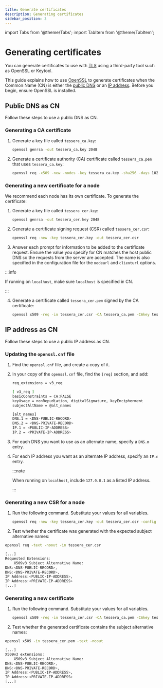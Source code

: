 ```yaml
---
title: Generate certificates
description: Generating certificates
sidebar_position: 3
---
```


import Tabs from '@theme/Tabs';
import TabItem from '@theme/TabItem';

# Generating certificates

You can generate certificates to use with [TLS](Configure/TLS.md) using a third-party tool such as OpenSSL or Keytool.

This guide explains how to use [OpenSSL](https://www.openssl.org/source/) to generate certificates when the Common Name (CN) is either the [public DNS](#public-dns-as-cn) or an [IP address](#ip-address-as-cn). Before you begin, ensure OpenSSL is installed.

## Public DNS as CN

Follow these steps to use a public DNS as CN.

### Generating a CA certificate

1. Generate a key file called `tessera_ca.key`:

   ```bash
   openssl genrsa -out tessera_ca.key 2048
   ```

2. Generate a certificate authority (CA) certificate called `tessera_ca.pem` that uses `tessera_ca.key`:

   ```bash
   openssl req -x509 -new -nodes -key tessera_ca.key -sha256 -days 1024 -out tessera_ca.pem
   ```

### Generating a new certificate for a node

We recommend each node has its own certificate. To generate the certificate:

1. Generate a key file called `tessera_cer.key`:

   ```bash
   openssl genrsa -out tessera_cer.key 2048
   ```

2. Generate a certificate signing request (CSR) called `tessera_cer.csr`:

   ```bash
   openssl req -new -key tessera_cer.key -out tessera_cer.csr
   ```

3. Answer each prompt for information to be added to the certificate request. Ensure the value you specify for CN matches the host public DNS so the requests from the server are accepted. The name is also specified in the configuration file for the `nodeurl` and `clienturl` options.

:::info

If running on `localhost`, make sure `localhost` is specified in CN.

:::

4. Generate a certificate called `tessera_cer.pem` signed by the CA certificate:

   ```bash
   openssl x509 -req -in tessera_cer.csr -CA tessera_ca.pem -CAkey tessera_ca.key -CAcreateserial -out tessera_cer.pem -days 500 -sha256
   ```

## IP address as CN

Follow these steps to use a public IP address as CN.

### Updating the `openssl.cnf` file

1. Find the `openssl.cnf` file, and create a copy of it.

2. In your copy of the `openssl.cnf` file, find the `[req]` section, and add:

   ```bash
   req_extensions = v3_req

   [ v3_req ]
   basicConstraints = CA:FALSE
   keyUsage = nonRepudiation, digitalSignature, keyEncipherment
   subjectAltName = @alt_names

   [alt_names]
   DNS.1 = <DNS-PUBLIC-RECORD>
   DNS.2 = <DNS-PRIVATE-RECORD>
   IP.1 = <PUBLIC-IP-ADDRESS>
   IP.2 = <PRIVATE-IP-ADDRESS>
   ```

3. For each DNS you want to use as an alternate name, specify a `DNS.n` entry.

4. For each IP address you want as an alternate IP address, specify an `IP.n` entry.

   :::note

   When running on `localhost`, include `127.0.0.1` as a listed IP address.

   :::

### Generating a new CSR for a node

1. Run the following command. Substitute your values for all variables.

   ```bash
   openssl req -new -key tessera_cer.key -out tessera_cer.csr -config <PATH-TO>/openssl.cnf
   ```

2. Test whether the certificate was generated with the expected subject alternative names:

<Tabs>

   <TabItem value="Command" label="Command" default>   

   ```bash
   openssl req -text -noout -in tessera_cer.csr
   ```

   </TabItem>
   <TabItem value="Output example" label="Output example" default>

   ```bash
   [...]
   Requested Extensions:
       X509v3 Subject Alternative Name:
   DNS:<DNS-PUBLIC-RECORD>,
   DNS:<DNS-PRIVATE-RECORD>,
   IP Address:<PUBLIC-IP-ADDRESS>,
   IP Address:<PRIVATE-IP-ADDRESS>
   [...]
   ```
   </TabItem>
</Tabs>

### Generating a new certificate

1. Run the following command. Substitute your values for all variables.

   ```bash
   openssl x509 -req -in tessera_cer.csr -CA tessera_ca.pem -CAkey tessera_ca.key -CAcreateserial -out tessera_cer.pem -days 500 -sha256 -extfile <PATH-TO>/openssl.cnf -extensions v3_req
   ```

2. Test whether the generated certificate contains the subject alternative names:

<Tabs>

   <TabItem value="Command" label="Command" default>   

   ```bash
   openssl x509 -in tessera_cer.pem -text -noout
   ```

   </TabItem>
   <TabItem value="Output example" label="Output example" default>

   ```bash
   [...]
   X509v3 extensions:
       X509v3 Subject Alternative Name:
   DNS:<DNS-PUBLIC-RECORD>,
   DNS:<DNS-PRIVATE-RECORD>,
   IP Address:<PUBLIC-IP-ADDRESS>,
   IP Address:<PRIVATE-IP-ADDRESS>
   [...]
   ```

   </TabItem>
</Tabs>
